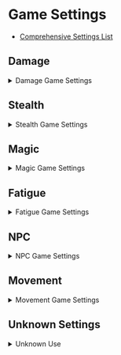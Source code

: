 # Game Settings

* [Comprehensive Settings List](https://cs.uesp.net/wiki/Comprehensive_Settings_List)
	
## Damage

<details>
<Summary>Damage Game Settings</summary>

### Damage Formula

[Complete Damage Formula](https://en.uesp.net/wiki/Oblivion:The_Complete_Damage_Formula#Modifiable_Settings)

1. fDamageSkillBase
	* Default: 0.20
	* Description: This value is used in the formula that determines the actual damage done by a weapon. This multiplier is used to determine the damage a weapon will do if the actor has a skill of zero. There are other factors that determine the actual damage done, such as strength, fatigue and fDamageSkillMult.
	
2. fDamageSkillMult
	* Default: 1.50
	* Description: This value is multiplied times the actor's skill as part of the calculation used to determine how much damage a weapon does in combat. Actors with a skill of 100 would get the full multiplier and actually do more damage than the weapon is rated for by default. Other factors in determining damage done by weapons are strength, fatigue and fDamageSkillBase.

3. fDamageStrengthBase
	* Default: 0.75
	* Description: Used to calculate the damage-multiplier received from attributes. 
	* For BLUNT and BLADE weapons the actor's current Strength is used
	* For MARKSMAN the actor's current agility is used. 
	* Both are capped at 100, meaning that fortifying your strength over 100 won't result in more damage.
	* Formula: fDamageStrengthBase + Attribute/100 x fDamageStrengthMult

4. fDamageStrengthMult
	* Default: 0.50
	* Description: Used to calculate the damage-multiplier received from attributes.
	* For BLUNT and BLADE weapons the actor's current Strength is used
	* For MARKSMAN the actor's current agility is used. 
	* Both are capped at 100, meaning that fortifying your strength over 100 won't result in more damage.
	* Formula: fDamageStrengthBase + Attribute/100 x fDamageStrengthMult
	
5. fDamageToArmorPercentage
	* Default: 9.0
	* Description: Determines how much damage armor receives when used in combat. Might also affect how much damage it receives from the damage armor spell, needs to be tested.
	
6. fDamageToWeaponPercentage
	* Default: 0.06
	* Description: Determines how much damage a weapon receives when used in combat.
	
7. fDamageWeaponConditionBase
	* Default: 0.50
	* Description: 
	* Description: Together with fDamageWeaponConditionMult this determines the amount of damage your weapon does based on it's current health.
	*Example:  Setting this value to 1 and fDamageWeaponConditionMult to 0 means that weapons will always deal the same amount of damage, regardless of health, up to the point of breaking.
	
8. fDamageWeaponConditionMult
	* Default: 0.50
	* Description: Together with fDamageWeaponConditionBase this determines the amount of damage your weapon does based on it's current health.
	* Example: Setting this value to 0 and fDamageWeaponConditionBase to 1 means that weapons will always deal the same amount of damage, regardless of health, up to the point of breaking.
	
9. fDamageWeaponMult
	* Default: 0.50
	* Description: Adjusting this value, alters all weapon damage proportionately.
	* This variable has no effect on spell damage.
	* Example: a value of 1.5 will triple the damage of all weapons, in the game. A sword with 10 damage, will become a 30 damage sword. The altered value will display correctly in the game text.
	
### Armor

1. fMaxArmorRating
	* Default: 85.0
	* Description: Determines the maximum amount of armor. This decimal value is used to determine the maximum armor contribution of all equipped items and effects. The default is 85.00. Since armor rating is the percentage of damage withheld from the target, the best that any combination of armor can do is remove 85% of damage done. It would be potentially dangerous to let this value get too close to 100.[1]

	* Fractional values are retained at all times. An actor's health is a floating point value, as are the weapon damage and armor rating. All calculations are made as floats. Every piece of armor contributes it's armor value directly to this value. Every % of shield and fire/shock/frost shield also adds 1 armor. A value of 0 removes the cap entirely (no limit to armor rating).

### Power Attack Maneuvers

1. fDamagePowerAttackBackBonus
	* Default: 2.50
	* Description: For each of the power attack maneuvers, there is a damage multiplier. The damage normally done is multiplied by this game setting before being applied to the target. Damage is always a floating point value, so decimals are not rounded.

2. fDamagePowerAttackForwardBonus
	* Default: 2.50
	* Description: For each of the power attack maneuvers, there is a damage multiplier. The damage normally done is multiplied by this game setting before being applied to the target. Damage is always a floating point value, so decimals are not rounded.
	
3. fDamagePowerAttackSideBonus
	* Default: 2.50
	* Description: For each of the power attack maneuvers, there is a damage multiplier. The damage normally done is multiplied by this game setting before being applied to the target. Damage is always a floating point value, so decimals are not rounded.
	
4. fDamagePowerAttackStandBonus
	* Default: 3.00
	* Description: For each of the power attack maneuvers, there is a damage multiplier. The damage normally done is multiplied by this game setting before being applied to the target. Damage is always a floating point value, so decimals are not rounded.

5. fDamagePowerAttackBonus
	* Default: 2.50
	* Description: For each of the power attack maneuvers, there is a damage multiplier. The damage normally done is multiplied by this game setting before being applied to the target. Damage is always a floating point value, so decimals are not rounded.

</details>

## Stealth

<details>
<Summary>Stealth Game Settings</summary>

### Sneak Damage

1. fDamageSneakAttackMult
	* Default: 4.0
	* Description:  multiplies the base attack by this value before applying the damage to an enemy. It is activated when a player initiates an attack while in sneak mode, thus the "Sneak Attack x#" message when you perform a sneak attack on an enemy. This value is a base value for sneak attacks and is further modified by a character's sneak skill, weapon type (melee or ranged), attack direction (front, back, side, sleep), and attack type (normal or power). Each of these modifiers has its own setting.
	
</details>

## Magic

<details>
<Summary>Magic Game Settings</summary>

### Magicka Cost

[Spell Cost](https://cs.uesp.net/wiki/Category:Spell_Cost)

1. fMagicCostScale
    * Default: 1.28
	* Description: Modifies how much spell magnitude affects Magicka cost.
	
2. fMagicAreaBaseCostMult
    * Default: 0.15
	* Description: Modifies how much spell Area affects Magicka cost.
	
3. fMagicDurMagBaseCostMult
    * Default: 0.1
	* Description: The spell's Effect Base Cost is multiplied by this value.	

4. fMagicRangeTargetCostMult
    * Default: 1.5
	* Description: If the spell is on Target, the total cost is multiplied by this.

5. fMagicCasterSkillCostBase
    * Default: 0.2
	* Description: The minimum value of skill factor.

6. fMagicCasterSkillCostMult
    * Default: 1.2
	* Description: The caster's effective skill (as a percentage) is multiplied by this value.

### Magicka Regeneration

1. fMagickaReturnBase
    * Default: 0.75
	* Description: Base value for magicka regeneration rate.
	* Formula: MagickaRegenRate = 0.01 * (fMagickaReturnBase + fMagickaReturnMult * Willpower) * TotalMagicka
	
2. fMagickaReturnMult
    * Default: 0.020
	* Description: Multiplier for magicka regeneration rate.
	* Formula: MagickaRegenRate = 0.01 * (fMagickaReturnBase + fMagickaReturnMult * Willpower) * TotalMagicka
	
### Soulgems

1. iSoulLevelValuePetty
    * Default: 150
	* Description: Charge Provided by Petty Soulgems
	
2. iSoulLevelValueLesser
    * Default: 300
	* Description: Charge Provided by Lesser Soulgems

3. iSoulLevelValueCommon
    * Default: 800
	* Description: Charge Provided by Common Soulgems
	
4. iSoulLevelValueGreater
    * Default: 1200
	* Description: Charge Provided by Greater Soulgems

5. iSoulLevelValueGrand
    * Default: 1600
	* Description: Charge Provided by Grand Soulgems
	
6. fEnchantPettyLimit
    * Default: 15.0
	* Description: The maximum calculated Enchantment value. I.E. the Magicka limit for a single strike on a weapon.
	
7. fEnchantLesserLimit
    * Default: 25.0
	* Description: The maximum calculated Enchantment value. I.E. the Magicka limit for a single strike on a weapon.
	
8. fEnchantCommonLimit
    * Default: 40.0
	* Description: The maximum calculated Enchantment value. I.E. the Magicka limit for a single strike on a weapon.
	
9. fEnchantGreaterLimit
    * Default: 60.0
	* Description: The maximum calculated Enchantment value. I.E. the Magicka limit for a single strike on a weapon.
	
10. fEnchantGrandLimit
    * Default: 85.0
	* Description: The maximum calculated Enchantment value. I.E. the Magicka limit for a single strike on a weapon.
	
### Enchantment

1. fMagicCEEnchantMagOffset
	* Default: 5.0
	* Description: Value added to constant enchantment magnitude.
	* Formula: Magnitude = (SoulGemNumber * Constant Effect Enchantment Factor * Base Cost) + fMagicCEEnchantMagOffset

1. fEnchantmentGoldMult
    * Default: 10.0
	* Description: This is the multiplier to calculate the amount of gold to be paid for the enchantment.
	
2. fEnchantmentPointsMult
    * Default: 0.40
	* Description: An enchantment on a weapon adds a gold value to the weapon.
	* Formula: Max_Charge * fEnchantmentPointsMult + Cost_to_Use * fEnchantmentEffectPointsMult


### Magic Etc.

#### Spell level

1. fMagicSpellLevelApprenticeMin
    * Default: 25.5
	* Description: These values are the base spell costs that separate spells into mastery tiers. Any spell whose base cost is greater than a particular threshold yet below the next threshold is considered to be of a particular tier.
	
2. fMagicSpellLevelJourneymanMin
    * Default: 62.5
	* Description: These values are the base spell costs that separate spells into mastery tiers. Any spell whose base cost is greater than a particular threshold yet below the next threshold is considered to be of a particular tier.
	
3. fMagicSpellLevelExpertMin
    * Default: 149.5
	* Description: These values are the base spell costs that separate spells into mastery tiers. Any spell whose base cost is greater than a particular threshold yet below the next threshold is considered to be of a particular tier.
	
4. fMagicSpellLevelMasterMin
    * Default: 399.5
	* Description: These values are the base spell costs that separate spells into mastery tiers. Any spell whose base cost is greater than a particular threshold yet below the next threshold is considered to be of a particular tier.
	
#### Disease

1. fMagicDiseaseTransferBase
    * Default: 0.0
	* Description: The base chance that an actor will contract a disease when struck by an infected attacker. Increasing this value allows actors with 100% disease resistance to contract diseases; decreasing it gives 100% protection against disease to actors with less than 100 disease resistance.
	
2. fMagicDiseaseTransferMult
    * Default: 0.250
	* Description: This value is multiplied by an actor's Resist Disease attribute to determine the chance that the actor will contract a disease when struck by an infected attacker.
	
3. fMagicSunDamageSunHiddenScale
    * Default: 0.20
	* Description: Modifer used in the calculation of taking damage from the sun. This setting reduces damage to the character should the direct rays of sun be hidden behind terrain or clouds.
	
4. fMagicSunDamageWaterScale
    * Default: 0.20
	* Description: Used in the calculation for taking damage from the sun. This setting will reduce sun damage for being submerged under water.

#### Explosion Force


1. fMagicExplosionPowerMax
    * Default: 100.00
	* Description: This value has to do with the maximum "kick" an explosion of magic uses. This is how far an actor of any type will be moved by magic. This seems to only affect actors that are dead or paralyzed. This also seems to affect movable in-game items, however they accelerate at a much greater distance and speed, so weight must be a factor too. This value is used as a maximum upper end if the game calculates a higher value. (My value is 128.000 which seems to be more than sufficient.)
	
2. fMagicExplosionPowerMin
    * Default: 0.0
	* Description: Like fMagicExplosionPowerMax, this value seems to deal with the minimum force applied to an actor with magic. The game will use this absolute minimum if a calculated value falls below this range.
	
3. fMagicExplosionPowerMult
    * Default: 0.40
	* Description: This setting is likely part of a formula the game uses to determine what "kick" a magic bolt or explosion has. The formula appears to be based on: The damage the spell does, the area of the spell, this value, and the weight of the object. This only seems to work when the target is paralyzed, dead, or a moveable object.

#### Magic Lights

1. fMagicLightForwardOffset
    * Default: 22.0
	* Description: When casting a light spell, this is the distance in front of the player that the center of the light will be placed.
	
2. fMagicLightHeightOffset
    * Default: -96.0
	* Description: When casting a light spell, this is the height distance above the player that the center of the light will be placed.
	
3. fMagicNightEyeAmbient
    * Default: 0.75
	* Description: Affects Magic Night-Eye brightness. Higher value means brighter view.

#### Uncategorized

1. fMagicFatigueDrainBase
    * Default: 1.0
	* Description: Used with fMagicFatigueDrainMult to determine the effect of fatigue on spell effectiveness. By default, fatigue has no effect on spellcasting.
	* Formula: spell effectiveness penalty = 1 - fMagicFatigueDrainBase - fMagicFatigueDrainMult x (fatigue / maximum fatigue)

2. fMagicFatigueDrainMult
    * Default: 0.0
	* Description: Used with fMagicFatigueDrainBase to determine the effect of fatigue on spell effectiveness. By default, fatigue has no effect on spellcasting.
	* Formula: spell effectiveness penalty = 1 - fMagicFatigueDrainBase - fMagicFatigueDrainMult x (fatigue / maximum fatigue)

3. fMagicLevelMagnitudeMult
    * Default: 0.250
	* Description: Multiplier for level-based magic effects like Turn Undead, Frenzy, Calm, Command etc. This is the reason why you can't create any spells with a level-magnitude over 25. The maximum magnitude of any spell that is created by spellmaking is limited to 100. This multiplier will turn 100 into 25. Change the value to 1 to allow the creation of level-based spell to effect target's up to level 100. Changing it will alter every existing spell/enchantment.
	
4. fMagicUnitsPerFoot
    * Default: 22.0
	* Description: Oblivion uses a coordinate system with 'units' as the base form of measurement. When calculating areas of effect, Oblivion uses fMagicUnitsPerFoot to convert the 'feet' attribute of the area of effect into the equivalent units. The default value is 22.0000.

</details>

## Fatigue

<details>
<summary>Fatigue Game Settings</Summary>

[Fatigue Game Settings](https://cs.uesp.net/wiki/Fatigue_Game_Settings)

fFatigueBase
    * Default: 1.0
	* Description: Base impact of low fatigue
fFatigueMult
    * Default: 0.5
	* Description: Multiplier for impact of low fatigue
fFatigueReturnBase
    * Default: 10.0
	* Description: Base fatigue regenerated per second
fFatigueReturnMult
    * Default: 0.0
	* Description: Fatigue regenerated per second endurance multiplier
fFatigueRunBase
    * Default: 8.0
	* Description: Fatigue burned per second when running
fFatigueRunMult
    * Default: 0.0
	* Description: Fatigue burned per second when running encumberance multiplier
fFatigueJumpBase
    * Default: 30.0
	* Description: Fatigue burned by jumping
fFatigueJumpMult
    * Default: 0.0
	* Description: Fatigue burned by jumping encumberance multiplier
fFatigueCastBase
    * Default: 1.0
	* Description: Fatigue burned by spell casting
fFatigueCastMult
    * Default: 0.0
	* Description: Fatigue burned by spell casting multiplier, depended on the magic cost for the spell.
fFatigueAttackWeaponBase
    * Default: 7.0
	* Description: Fatigue burned by attack
fFatigueAttackWeaponMult
    * Default: 0.1
	* Description: Fatigue burned by attack weapon weight multiplier
fFatigueBlockBase
    * Default: 0.0
	* Description: Fatigue burned by block base
fFatigueBlockMult
    * Default: 1.0
	* Description: Fatigue burned by block skill/100 multiplier
fFatigueBlockSkillBase
    * Default: 20.0
	* Description: Fatigue burned by block base
fFatigueBlockSkillMult
    * Default: 0.0
	* Description: Fatigue burned by block skill multiplier
fPowerAttackFatiguePenalty
    * Default: 5.0
	* Description: Fatigue burned by a power attack multiplier
fMarksmanFatigueBurnPerSecond
    * Default: 15.0
	* Description: Fatigue burned per second when bow drawn by novice marksman
fMarksmanFatigueBurnPerShot
    * Default: 5.0
	* Description: Fatigue burned per shot (by novice marksman???)
iMarksmanFatigueBurnPerSecondSkill
    * Default: 20
	* Description: Unknown. Does not define max skill below which fMarksmanFatigueBurnPerSecond takes affect.
fPerkJumpFatigueExpertMult
    * Default: 0.5
	* Description: Acrobatics Perk multiplier for fatigue burn when jumping
fPerkAthleticsNoviceFatigueMult
    * Default: 1.0000
	* Description: Applies when actor's Athletics skill is less than iSkillApprenticeMin.
fPerkAthleticsApprenticeFatigueMult
    * Default: 0.7500
	* Description: Applies when actor's Athletics skill ranges from iSkillApprenticeMin to iSkillJourneymanMin.
fPerkAthleticsJourneymanFatigueMult
    * Default: 0.5000
	* Description: Applies when actor's Athletics skill ranges from iSkillJourneymanMin to iSkillExpertMin.
fPerkAthleticsExpertFatigueMult
    * Default: 0.2500
	* Description: Applies when actor's Athletics skill ranges from iSkillExpertMin to iSkillMasterMin.
fPerkAthleticsMasterFatigueMult
    * Default: 0.0000
	* Description: Applies when actor's Athletics skill is greater than or equal to iSkillMasterMin.

</details>
	
## NPC

<details>

<Summary>NPC Game Settings</Summary>

1. fEnemyHealthBarTimer
    * Default: 2.5
	* Description: This is a measure of the amount of time in seconds that the health bar of an enemy displays after the cursor moves away.

2. fEssentialDeathTime
    * Default: 10.0
	* Description: The time that an NPC marked essential will remain unconscious before getting back up.

3. fEssentialHealthPercentReGain
    * Default: 0.30
	* Description: The percent of maximum health an essential NPC will have remaining upon recovery.

4. fMinDistanceUseHorse
    * Default: 10000.00
	* Description: When told to go to a point farther away than this distance, an NPC will use a horse if one is available. Any point closer than this distance, and they will simply walk.
	
### Ranged Combat
	

1. fArrowOptimalDistance
    * Default: 1000.0
	* Description: Preferred distance for firing this projectile type.Make sure it's always smaller than fMagicArrowOptimalDistance!	

2. fArrowMaxDistance
    * Default: 2000.00
	* Description: Maximum distance for firing this projectile type. Make sure it's always larger than fMagicArrowOptimalDistance!		

3. fMagicBallOptimalDistance
    * Default: 1000.0
	* Description: Preferred distance for firing this projectile type.Make sure it's always smaller than fMagicBallOptimalDistance!	
	
4. fMagicBallMaximumDistance
    * Default: 2000.00
	* Description: Maximum distance for firing this projectile type. Make sure it's always larger than fMagicBallOptimalDistance!	
	
5. fMagicBoltOptimalDistance
    * Default: 1000.0
	* Description: Preferred distance for firing this projectile type. Make sure it's always smaller than fMagicBoltOptimalDistance!	
	
6. fMagicBoltMaximumDistance
    * Default: 2000.00
	* Description: Maximum distance for firing this projectile type. Make sure it's always larger than fMagicBoltOptimalDistance!
	
7. fMagicFogOptimalDistance
    * Default: 1000.0
	* Description: Preferred distance for firing this projectile type. Make sure it's always smaller than fMagicFogOptimalDistance!	
	
8. fMagicFogMaximumDistance
    * Default: 2000.00
	* Description: Maximum distance for firing this projectile type. Make sure it's always larger than fMagicFogOptimalDistance!
	
9. fMagicSprayOptimalDistance
    * Default: 500.0
	* Description: Preferred distance for firing this projectile type. Make sure it's always smaller than fMagicSprayOptimalDistance!	
	
10. fMagicSprayMaximumDistance
    * Default: 1000.00
	* Description: Maximum distance for firing this projectile type. Make sure it's always larger than fMagicSprayOptimalDistance!

11. fMagicProjectileBaseSpeed
    * Default: 1000.00
	* Description: This is the base speed that spell projectile (ball form) will travel.
	
12. fMagicProjectileMaxDistance
    * Default: 10000.00
	* Description: Maximum distance that the spell projectiles will travel if they do not make contact with a surface or object.

</details>

## Movement

<details>

<Summary>Movement Game Settings</Summary>

fMoveCharWalkMin
    * Default: 90.0
	* Description: Minimum base walking speed
fMoveCharWalkMax
    * Default: 130.0
	* Description: Maximum base walking speed
fMoveCreatureWalkMin
    * Default: 5.0
	* Description: Minimum base walking speed for creatures
fMoveCreatureWalkMax
    * Default: 300.0
	* Description: Maximum base walking speed for creatures
fMoveEncumEffect
    * Default: 0.4
	* Description: Worn armor/weapons encuberence affect with weapon ready
fMoveEncumEffectNoWea
    * Default: 0.3
	* Description: Worn armor/weapons encuberence affect without weapon ready
fMoveWeightMin
    * Default: 0.0
	* Description: Movement encumberance minimum worn weight
fMoveWeightMax
    * Default: 150.0
	* Description: Movement encumberance maximum worn weight
fMoveNoWeaponMult
    * Default: 1.1
	* Description: Speed multiplier without weapon ready
fMoveRunMult
    * Default: 3.0
	* Description: Speed multiplier for being in run mode
fMoveRunAthleticsMult
    * Default: 1.0
	* Description: Speed multiplier for athletics when in run mode
fMoveSneakMult
    * Default: 0.6
	* Description: Speed multiplier for being in sneak mode
fPerkHeavyArmorExpertSpeedMult
    * Default: 0.5
	* Description: Perk worn heavy armor weight multiplier??? (Initial value of 0.5 reduces worn armor weight by half)
fPerkHeavyArmorMasterSpeedMult
    * Default: 0.0
	* Description: Perk worn heavy armor weight multiplier, replacing above??? (Initial value of 0 reduces worn armor weight to 0)
fPerkHeavyArmorSinkGravityMult
    * Default: 15.0
	* Description: Unknown impact perk
fPerkLightArmorExpertSpeedMult
    * Default: 0.0
	* Description: Perk worn light armor weight multiplier??? (Initial value of 0 reduces worn armor weight to 0)
fArmorWeightLightMaxMod
    * Default: 0.6
	* Description: Unknown impact setting
fMoveSwimWalkBase
    * Default: 0.5
	* Description: Unknown impact setting
fMoveSwimWalkAthleticsMult
    * Default: 0.02
	* Description: Unknown impact setting
fMoveSwimRunBase
    * Default: 0.5
	* Description: Unknown impact setting
fMoveSwimRunAthleticsMult
    * Default: 0.1
	* Description: Unknown impact setting
fSubmergedMaxSpeed
    * Default: 2.0
	* Description: Unknown impact setting
fMoveMinFlySpeed
    * Default: 5.0
	* Description: Minimum flying speed
fMoveMaxFlySpeed
    * Default: 300.0
	* Description: Maximum flying speed

</details>

## Unknown Settings

<details>

<summary>Unknown Use</summary>

3. fEnchantmentEffectPointsMult
    * Default: 0.40
	* Description: ?

4. fMagicEnchantmentChargeBase
    * Default: 0.0
	* Description:  ?

5. fMagicEnchantmentChargeMult
    * Default: 1.0
	* Description: ?

6. fMagicEnchantmentDrainBase
    * Default: 0.0
	* Description: ?

7. fMagicEnchantmentDrainMult
    * Default: 0.25
	* Description: ?

8. fMagicDefaultCEEnchantFactor
    * Default: 1.0
	* Description: ?

9. fMagicDefaultCEBarterFactor
    * Default: 1.0
	* Description: ?
	
Unknown Sun Damage Settings

fMagicSunDamageBaseDamage
fMagicSunDamageMinWeather
fMagicSunDamagePainInitialDelay
fMagicSunDamagePainTimer
fMagicSunDamageScreenGlowMult
fMagicSunDamageScreenGlowRateDown
fMagicSunDamageScreenGlowRateUp

</details>